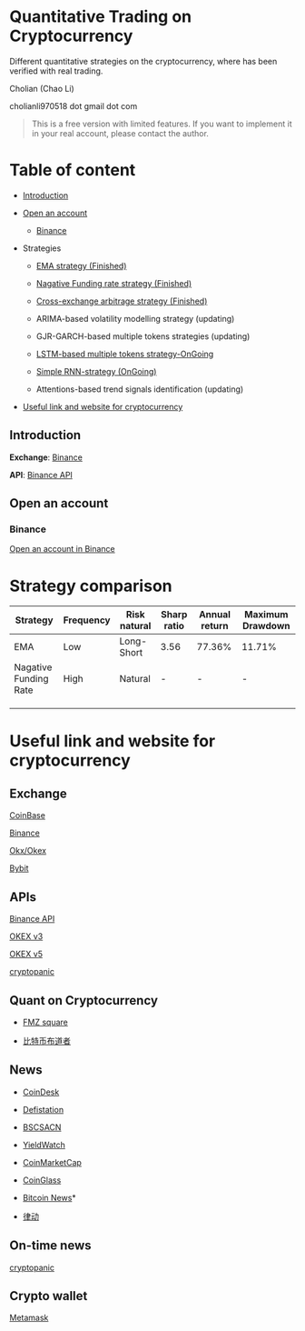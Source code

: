 # Quantitative Trading on Cryptocurrency

Different quantitative strategies on the cryptocurrency, where has been verified with real trading.

Cholian (Chao Li)

cholianli970518 dot gmail dot com

> This is a free version with limited features. If you want to implement it in your real account, please contact the author.

# Table of content
* [Introduction](#introduction)
* [Open an account](#open-an-account)
    * [Binance](#biance)
    
* Strategies

    * [EMA strategy (Finished)](https://github.com/Cholianlll/Quant_Crypto/tree/main/strategies/EMA%20Strategy)
    * [Nagative Funding rate strategy (Finished)](https://github.com/Cholianlll/Quant_Crypto/tree/main/strategies/NagativeFundingRate)

    * [Cross-exchange arbitrage strategy (Finished)]()
    * ARIMA-based volatility modelling strategy (updating)
    * GJR-GARCH-based multiple tokens strategies (updating)
    * [LSTM-based multiple tokens strategy-OnGoing](#lstm)
    * [Simple RNN-strategy (OnGoing)](#rnn)
    * Attentions-based trend signals identification (updating)

* [Useful link and website for cryptocurrency](#useful-link-and-website-for-cryptocurrency)

## Introduction

**Exchange**: [Binance](https://www.binance.com/en)

**API**: [Binance API](https://binance-docs.github.io/apidocs/spot/en/)

## Open an account

### Binance

[Open an account in Binance](https://accounts.binance.com/en/register)

# Strategy comparison

| Strategy              | Frequency | Risk natural | Sharp ratio | Annual return | Maximum Drawdown |
| --------------------- | --------- | ------------ | ----------- | ------------- | ---------------- |
| EMA                   | Low       | Long-Short   | 3.56        | 77.36%        | 11.71%           |
| Nagative Funding Rate | High      | Natural      | -           | -             | -                |
|                       |           |              |             |               |                  |
|                       |           |              |             |               |                  |
|                       |           |              |             |               |                  |



# Useful link and website for cryptocurrency

## Exchange

[CoinBase](https://www.coinbase.com/)

[Binance](https://www.binance.com/)

[Okx/Okex](https://www.okx.com/)

[Bybit](https://www.bybit.com/)

## APIs

[Binance API](https://binance-docs.github.io/apidocs/spot/en/#change-log)

[OKEX v3](https://www.okx.com/docs/en/)

[OKEX v5](https://www.okx.com/docs-v5/en/)

[cryptopanic](https://cryptopanic.com/developers/api/)

## Quant on Cryptocurrency

* [FMZ square](https://www.fmz.com/square)

* [比特币布道者](http://btc.mom/)



## News

* [CoinDesk](https://www.coindesk.com/)

* [Defistation](https://www.defistation.io/)

* [BSCSACN](https://bscscan.com/)

* [YieldWatch](https://www.yieldwatch.net/)

* [CoinMarketCap](https://coinmarketcap.com/)

* [CoinGlass](https://www.coinglass.com/)

* [Bitcoin News](https://news.bitcoin.com/about-bitcoin-news/)*

* [律动](https://www.theblockbeats.info/)

## On-time news

[cryptopanic](https://cryptopanic.com/)

## Crypto wallet

[Metamask](https://metamask.io/)



